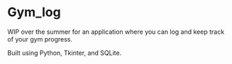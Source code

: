 # Gym_log
WIP over the summer for an application where you can log and keep track of your gym progress.

Built using Python, Tkinter, and SQLite.
